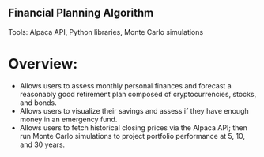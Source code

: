 ## Financial Planning Algorithm 

Tools: Alpaca API, Python libraries, Monte Carlo simulations

# Overview:
- Allows users to assess monthly personal finances and forecast a reasonably good retirement plan composed of cryptocurrencies, stocks, and bonds.
- Allows users to visualize their savings and assess if they have enough money in an emergency fund.
- Allows users to fetch historical closing prices via the Alpaca API; then run Monte Carlo simulations to project portfolio performance at 5, 10, and 30 years. 

